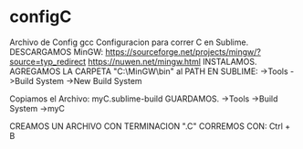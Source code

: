 # configC
Archivo de Config gcc
Configuracion para correr C en Sublime.
DESCARGAMOS MinGW:
https://sourceforge.net/projects/mingw/?source=typ_redirect
https://nuwen.net/mingw.html
INSTALAMOS.
AGREGAMOS LA CARPETA "C:\MinGW\bin" al PATH
EN SUBLIME:
->Tools
->Build System
->New Build System

Copiamos el Archivo: myC.sublime-build
GUARDAMOS.
->Tools
->Build System
->myC

CREAMOS UN ARCHIVO CON TERMINACION ".C"
CORREMOS CON: Ctrl + B
